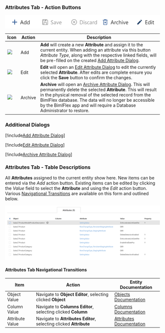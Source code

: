 ### Attributes Tab - Action Buttons  

<img
    src="images/bimlflex-app-tab-attributes-actions.png"
    title="Attributes Tab - Action Buttons"
/>

| Icon | Action | Description |
| ---- | ------ | ----------- |
| <div class="icon-col m-5"><img src="images/svg-icons/add.svg" /></div> | <span class="nowrap-col m-5">Add</span> | **Add** will create a new **Attribute** and assign it to the current entity.  When adding an attribute via this button *Attribute Type*, along with the respective linked fields, will be pre-filled on the created [Add Attribute Dialog](#add-attribute-dialog-box). |
| <div class="icon-col m-5"><img src="images/svg-icons/edit.svg" /></div> | <span class="nowrap-col m-5">Edit</span> | **Edit** will open an [Edit Attribute Dialog](#edit-attribute-dialog-box) to edit the currently selected **Attribute**. After edits are complete ensure you click the **Save** button to confirm the changes. |
| <div class="icon-col m-5"><img src="images/svg-icons/archive-delete.svg" /></div> | <span class="nowrap-col m-5">Archive</span> | **Archive** will open an [Archive Attribute Dialog](#archive-attribute-dialog). This will permanently delete the selected **Attribute**. This will result in the physical removal of the selected record from the BimlFlex database.  The data will no longer be accessible by the BimlFlex app and will require a Database Administrator to restore. |

### Additional Dialogs  

[!include[Add Attribute Dialog](_dialog-add-attribute.md)]  

[!include[Edit Attribute Dialog](_dialog-edit-attribute.md)]  

[!include[Archive Attribute Dialog](_dialog-archive-attribute-list.md)]

### Attributes Tab - Table Descriptions  

All **Attributes** assigned to the current entity show here.  New items can be entered via the *Add* action button.  Existing items can be edited by clicking the *Value* field to select the **Attribute** and using the *Edit* action button.  Various [Navigational Transitions](#attributes-tab-navigational-transitions) are available on this form and outlined below.  

<img
    src="images/bimlflex-app-tab-attributes-table.png"
    title="Attributes Tab - Table Descriptions"
/>

#### Attributes Tab Navigational Transitions

| Item | Action | Entity Documentation |
| ---- | ------ | -------------------- |
| Object Value | Navigate to **Object Editor**, selecting clicked **Object** | [Objects Documentation](objects.md) |
| Column Value | Navigate to **Columns Editor**, selecting clicked **Column** | [Columns Documentation](columns.md) |
| Attribute Value | Navigate to **Attributes Editor**, selecting clicked **Attribute** | [Attributes Documentation](attributes.md) |
